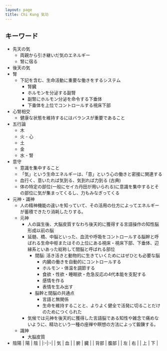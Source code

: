 ```yaml
---
layout: page
title: Chi Kung 気功
---
```


## キーワード

* 先天の気
    * 両親から引き継いだ気のエネルギー
    * 腎に宿る
* 後天の気
* 腎
    * 下記を含む、生命活動に重要な働きをするシステム
        * 腎臓
        * ホルモンを分泌する副腎
        * 副腎にホルモン分泌を命令する下垂体
        * 下垂体を上位でコントロールする視床下部
* 心腎相交
    * 健康な状態を維持するにはバランスが重要であること
* 五行論
    * 木
    * 火 - 心
    * 土 
    * 金
    * 水 - 腎
* 意守
    * 意識を集中すること
    * 「気」という生命エネルギーは、「意」という心の働きと密接に関連する
    * 血行く、意いたれば気到る、気到れば力到る (古典)
    * 体の特定の部位(一般にセイカ丹田が用いられる)に意識を集中するとその部位に気が集まってくるし、力もみなぎってくる
* 元神・識神
    * 人の精神機能の違いを知っていて、その活用の仕方によってエネルギーが蓄積できたり消耗したりする。
    * 元神
        * 人の誕生後、大脳皮質すなわち後天的に獲得する言語操作の知性脳形成以前の脳
        * 延髄、橋、中脳といった、血流や呼吸をコントロールする脳幹と呼ばれる生命中枢またはその上位にある視床・視床下部、下垂体、辺縁系といあった総称して間脳と呼ばれる部位
            * 間脳: 活き活きと動物的に生きていくためにはぜひとも必要な脳
                * 内臓の働きを自動的にコントロールする
                * ホルモン・体温を調節する
                * 食欲・性欲・睡眠欲・危急反応の4代本能を支配する
                * 感情を作る
                * 表情を生み出す
            * 脳幹と間脳の共通点
                * 言語と無関係
                * 生命を維持することと、よりよく健全で活発に切ることだけのためにつくられた
        * 気候では元神を後天的に獲得した言語脳である知性や雑念で痛めないように、精功という一種の座禅や瞑想の方法によって鍛錬する。
    * 識神
        * 大脳皮質
* 陰陽
    | 陽 | 陰 |
    |:-|:-|
    | 気 | 血 |
    | 腑 | 臓 |
    | 背部 | 腹部 |
    | 左 | 右 |
    | 上 | 下 |